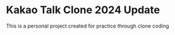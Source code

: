# Kakao Talk Clone 2024 Update

This is a personal project created for practice through clone coding
